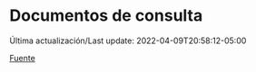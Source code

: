 # Documentos de consulta

Última actualización/Last update: 2022-04-09T20:58:12-05:00

 [Fuente](https://coronavirus.gob.mx/documentos-de-consulta/)
